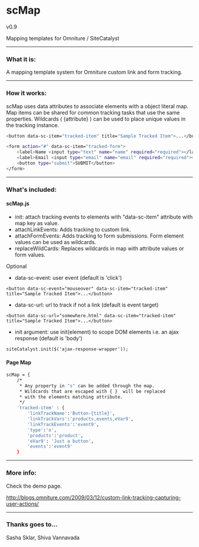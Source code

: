 scMap
=====================

v0.9

Mapping templates for Omniture / SiteCatalyst

----------------------------------------

### What it is:

A mapping template system for Omniture custom link and form tracking. 

----------------------------------------

### How it works:

scMap uses data attributes to associate elements with a object literal map. Map items can be shared for common tracking tasks that use the same properties. Wildcards ( {attribute} ) can be used to place unique values in the tracking instance.

```bash
<button data-sc-item="tracked-item" title="Sample Tracked Item">...</button>

<form action="#" data-sc-item="tracked-form">
	<label>Name <input type="text" name="name" required="required"></label>
	<label>Email <input type="email" name="email" required="required"></label>
	<button type="submit">SUBMIT</button>
</form>
```

----------------------------------------

### What's included:

#### scMap.js

* init: attach tracking events to elements with "data-sc-item" attribute with map key as value.
* attachLinkEvents: Adds tracking to custom link.
* attachFormEvents: Adds tracking to form submissions. Form element values can be used as wildcards.
* replaceWildCards: Replaces wildcards in map with attribute values or form values.

Optional

* data-sc-event: user event (default is 'click')
```
<button data-sc-event="mouseover" data-sc-item="tracked-item" title="Sample Tracked Item">...</button>
```

* data-sc-url: url to track if not a link (default is event target)
```
<button data-sc-url="somewhere.html" data-sc-item="tracked-item" title="Sample Tracked Item">...</button>
```



* init argument: use init(element) to scope DOM elements i.e. an ajax response (default is 'body')
```
siteCatalyst.init($('ajax-response-wrapper'));
```

#### Page Map
```bash
scMap = {
	/*
	 * Any property in "s" can be added through the map. 
	 * Wildcards that are escaped with { }  will be replaced
	 * with the elements matching attribute.
	 */
	'tracked-item' : {
		'linkTrackName':'Button-{title}',
		'linkTrackVars':'products,events,eVar9',
		'linkTrackEvents':'event9',
		'type':'o', 
		'products':'product',
		'eVar9': 'Just a button',
		'events':'event9'
	}
```


----------------------------------------

### More info:

Check the demo page.

http://blogs.omniture.com/2009/03/12/custom-link-tracking-capturing-user-actions/


----------------------------------------

### Thanks goes to...

 Sasha Sklar, Shiva Vannavada

